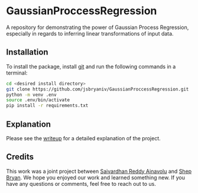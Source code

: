 
# GaussianProccessRegression

A repository for demonstrating the power of Gaussian Process Regression, especially in regards to inferring linear transformations of input data.

## Installation

To install the package, install [git](https://git-scm.com/) and run the following commands in a terminal:

```bash
cd <desired install directory>
git clone https://github.com/jsbryaniv/GaussianProccessRegression.git
python -m venv .env
source .env/bin/activate
pip install -r requirements.txt
```

## Explanation

Please see the [writeup](writeup.md) for a detailed explanation of the project.

## Credits

This work was a joint project between [Saivardhan Reddy Ainavolu](https://www.linkedin.com/in/saivardhan-reddy-ainavolu/) and [Shep Bryan](jsbryaniv.github.io). We hope you enjoyed our work and learned something new. If you have any questions or comments, feel free to reach out to us.


